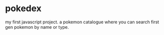 # pokedex
my first javascript project. a pokemon catalogue where you can search first gen pokemon by name or type.
